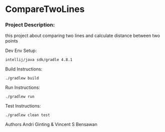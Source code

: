 # CompareTwoLines

### Project Description:
this project about comparing two lines and calculate distance between two points

Dev Env Setup:
```
intellij/java sdk/gradle 4.8.1
```

Build Instructions:
```
./gradlew build
```

Run Instructions:
```
./gradlew run
```

Test Instructions:
```
./gradlew clean test
```

Authors
Andri Ginting & Vincent S Bensawan

